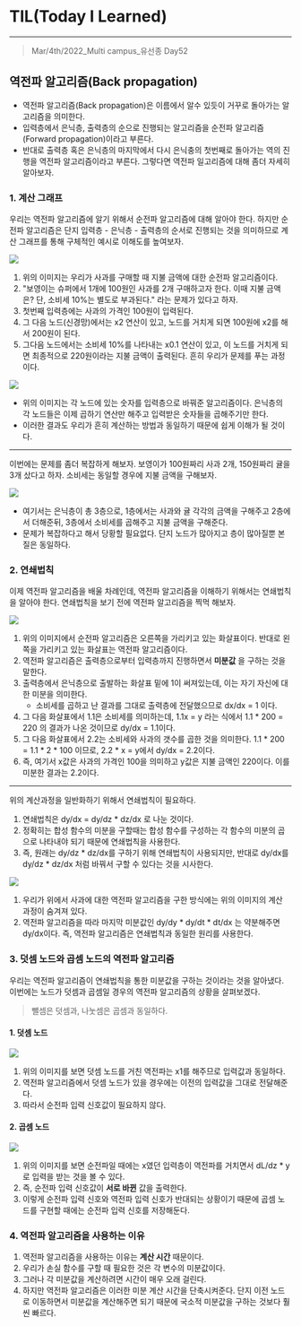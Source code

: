 # TIL(Today I Learned)

___

> Mar/4th/2022_Multi campus_유선종 Day52

## 역전파 알고리즘(Back propagation)
- 역전파 알고리즘(Back propagation)은 이름에서 알수 있듯이 거꾸로 돌아가는 알고리즘을 의미한다. 
- 입력층에서 은닉층, 출력층의 순으로 진행되는 알고리즘을 순전파 알고리즘(Forward propagation)이라고 부른다.
- 반대로 출력층 혹은 은닉층의 마지막에서 다시 은닉충의 첫번째로 돌아가는 역의 진행을 역전파 알고리즘이라고 부른다. 그렇다면 역전파 일고리즘에 대해 좀더 자세히 알아보자.

### 1. 계산 그래프
우리는 역전파 알고리즘에 알기 위해서 순전파 알고리즘에 대해 알아야 한다. 하지만 순전파 알고리즘은 단지 입력층 - 은닉층 - 출력층의 순서로 진행되는 것을 의미하므로 계산 그래프를 통해 구체적인 예시로 이해도를 높여보자.

<img src="https://user-images.githubusercontent.com/97590480/156774702-93bcb6df-a746-452f-b64e-a106d1ec8c0f.png">

1. 위의 이미지는 우리가 사과를 구매할 때 지불 금액에 대한 순전파 알고리즘이다.
2. "보영이는 슈퍼에서 1개에 100원인 사과를 2개 구매하고자 한다. 이때 지불 금액은? 단, 소비세 10%는 별도로 부과된다." 라는 문제가 있다고 하자.
3. 첫번째 입력층에는 사과의 가격인 100원이 입력된다.
4. 그 다음 노드(신경망)에서는 x2 연산이 있고, 노드를 거치게 되면 100원에 x2를 해서 200원이 된다.
5. 그다음 노드에서는 소비세 10%를 나타내는 x0.1 연산이 있고, 이 노드를 거치게 되면 최종적으로 220원이라는 지불 금액이 출력된다. 흔히 우리가 문제를 푸는 과정이다.

<img src="https://user-images.githubusercontent.com/97590480/156778793-46db0825-9aac-4221-b1c4-cd59d4a38b90.png">

- 위의 이미지는 각 노드에 있는 숫자를 입력층으로 바꿔준 알고리즘이다. 은닉층의 각 노드들은 이제 곱하기 연산만 해주고 입력받은 숫자들을 곱해주기만 한다.
- 이러한 결과도 우리가 흔히 계산하는 방법과 동일하기 때문에 쉽게 이해가 될 것이다.

___

이번에는 문제를 좀더 복잡하게 해보자. 보영이가 100원짜리 사과 2개, 150원짜리 귤을 3개 샀다고 하자. 소비세는 동일할 경우에 지불 금액을 구해보자.

<img src="https://user-images.githubusercontent.com/97590480/156779416-129e7e5f-fef2-4371-a13c-ce7edd48ab33.png">

- 여기서는 은닉층이 총 3층으로, 1층에서는 사과와 귤 각각의 금액을 구해주고 2층에서 더해준뒤, 3층에서 소비세를 곱해주고 지불 금액을 구해준다.
- 문제가 복잡하다고 해서 당황할 필요없다. 단지 노드가 많아지고 층이 많아질뿐 본질은 동일하다.

### 2. 연쇄법칙
이제 역전파 알고리즘을 배울 차례인데, 역전파 알고리즘을 이해하기 위해서는 연쇄법칙을 알아야 한다. 연쇄법칙을 보기 전에 역전파 알고리즘을 찍먹 해보자.

<img src="https://user-images.githubusercontent.com/97590480/156780187-a138e5af-d292-4cbc-ac9d-6bb1aaf4e0c2.png">

1. 위의 이미지에서 순전파 알고리즘은 오른쪽을 가리키고 있는 화살표이다. 반대로 왼쪽을 가리키고 있는 화살표는 역전파 알고리즘이다.
2. 역전파 알고리즘은 출력층으로부터 입력층까지 진행하면서 __미분값__ 을 구하는 것을 말한다.
3. 출력층에서 은닉층으로 출발하는 화살표 밑에 1이 써져있는데, 이는 자기 자신에 대한 미분을 의미한다.
   - 소비세를 곱하고 난 결과를 그대로 출력층에 전달했으므로 dx/dx = 1 이다.
4. 그 다음 화살표에서 1.1은 소비세를 의미하는데, 1.1x = y 라는 식에서 1.1 * 200 = 220 의 결과가 나온 것이므로 dy/dx = 1.1이다.
5. 그 다음 화살표에서 2.2는 소비세와 사과의 갯수를 곱한 것을 의미한다. 1.1 * 200 = 1.1 * 2 * 100 이므로, 2.2 * x = y에서 dy/dx = 2.2이다.
6. 즉, 여기서 x값은 사과의 가격인 100을 의미하고 y값은 지불 금액인 220이다. 이를 미분한 결과는 2.2이다.

___

위의 계산과정을 일반화하기 위해서 연쇄법칙이 필요하다.
1. 연쇄법칙은 dy/dx = dy/dz * dz/dx 로 나눈 것이다.
2. 정확히는 합성 함수의 미분을 구할때는 합성 함수를 구성하는 각 함수의 미분의 곱으로 나타내야 되기 때문에 연쇄법칙을 사용한다.
3. 즉, 원래는 dy/dz * dz/dx를 구하기 위해 연쇄법칙이 사용되지만, 반대로 dy/dx를 dy/dz * dz/dx 처럼 바꿔서 구할 수 있다는 것을 시사한다.

<img src="https://user-images.githubusercontent.com/97590480/156782652-6633b568-8b19-4f8b-a8d6-6285485494e3.png">

1. 우리가 위에서 사과에 대한 역전파 알고리즘을 구한 방식에는 위의 이미지의 계산 과정이 숨겨져 있다.
2. 역전파 알고리즘을 따라 마지막 미분값인 dy/dy * dy/dt * dt/dx 는 약분해주면 dy/dx이다. 즉, 역전파 알고리즘은 연쇄법칙과 동일한 원리를 사용한다.

### 3. 덧셈 노드와 곱셈 노드의 역전파 알고리즘
우리는 역전파 알고리즘이 연쇄법칙을 통한 미분값을 구하는 것이라는 것을 알아냈다. 이번에는 노드가 덧셈과 곱셈일 경우의 역전파 알고리즘의 상황을 살펴보겠다.
> 뺄셈은 덧셈과, 나눗셈은 곱셈과 동일하다.

#### 1. 덧셈 노드
<img src="https://user-images.githubusercontent.com/97590480/156784011-d19b5bc6-b92a-41a4-8c45-46a6cb2e1d0d.png">

1. 위의 이미지를 보면 덧셈 노드를 거친 역전파는 x1를 해주므로 입력값과 동일하다.
2. 역전파 알고리즘에서 덧셈 노드가 있을 경우에는 이전의 입력값을 그대로 전달해준다.
3. 따라서 순전파 입력 신호값이 필요하지 않다.

#### 2. 곱셈 노드
<img src="https://user-images.githubusercontent.com/97590480/156784854-c36da829-0b70-4e36-bca1-cd3e482c5c59.png">

1. 위의 이미지를 보면 순전파일 때에는 x였던 입력층이 역전파를 거치면서 dL/dz * y로 입력을 받는 것을 볼 수 있다.
2. 즉, 순전파 입력 신호값이 __서로 바뀐__ 값을 출력한다.
3. 이렇게 순전파 입력 신호와 역전파 입력 신호가 반대되는 상황이기 때문에 곱셈 노드를 구현할 때에는 순전파 입력 신호를 저장해둔다.

### 4. 역전파 알고리즘을 사용하는 이유
1. 역전파 알고리즘을 사용하는 이유는 __계산 시간__ 때문이다.
2. 우리가 손실 함수를 구할 때 필요한 것은 각 변수의 미분값이다.
3. 그러나 각 미분값을 계산하려면 시간이 매우 오래 걸린다.
4. 하지만 역전파 알고리즘은 이러한 미분 계산 시간을 단축시켜준다. 단지 이전 노드로 이동하면서 미분값을 계산해주면 되기 때문에 국소적 미분값을 구하는 것보다 훨씬 빠르다.

